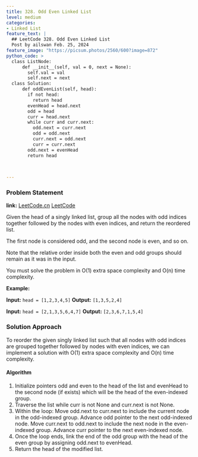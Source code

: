 ```yaml
---
title: 328. Odd Even Linked List
level: medium
categories:
- Linked List
feature_text: |
  ## LeetCode 328. Odd Even Linked List
  Post by ailswan Feb. 25, 2024
feature_image: "https://picsum.photos/2560/600?image=872"
python_code: >
  class ListNode:
      def __init__(self, val = 0, next = None):
        self.val = val
        self.next = next
  class Solution:
      def oddEvenList(self, head):
        if not head:
          return head
        evenHead = head.next
        odd = head
        curr = head.next
        while curr and curr.next:
          odd.next = curr.next
          odd = odd.next
          curr.next = odd.next
          curr = curr.next
        odd.next = evenHead
        return head

      
         
---
```


### Problem Statement
**link:**
[LeetCode.cn](https://leetcode.cn/problems/odd-even-linked-list/)
[LeetCode](https://leetcode.com/problems/odd-even-linked-list/)

Given the head of a singly linked list, group all the nodes with odd indices together followed by the nodes with even indices, and return the reordered list.

The first node is considered odd, and the second node is even, and so on.

Note that the relative order inside both the even and odd groups should remain as it was in the input.

You must solve the problem in O(1) extra space complexity and O(n) time complexity.

 
**Example:**

**Input:** `head = [1,2,3,4,5]`
**Output:** `[1,3,5,2,4]`
 
**Input:** `head = [2,1,3,5,6,4,7]`
**Output:** `[2,3,6,7,1,5,4]`

### Solution Approach

To reorder the given singly linked list such that all nodes with odd indices are grouped together followed by nodes with even indices, we can implement a solution with O(1) extra space complexity and O(n) time complexity.

#### Algorithm
1. Initialize pointers odd and even to the head of the list and evenHead to the second node (if exists) which will be the head of the even-indexed group.
2. Traverse the list while curr is not None and curr.next is not None.
3. Within the loop:
Move odd.next to curr.next to include the current node in the odd-indexed group.
Advance odd pointer to the next odd-indexed node.
Move curr.next to odd.next to include the next node in the even-indexed group.
Advance curr pointer to the next even-indexed node.
4. Once the loop ends, link the end of the odd group with the head of the even group by assigning odd.next to evenHead.
5. Return the head of the modified list.